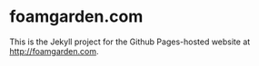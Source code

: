 # foamgarden.com

This is the Jekyll project for the Github Pages-hosted website at <http://foamgarden.com>.
